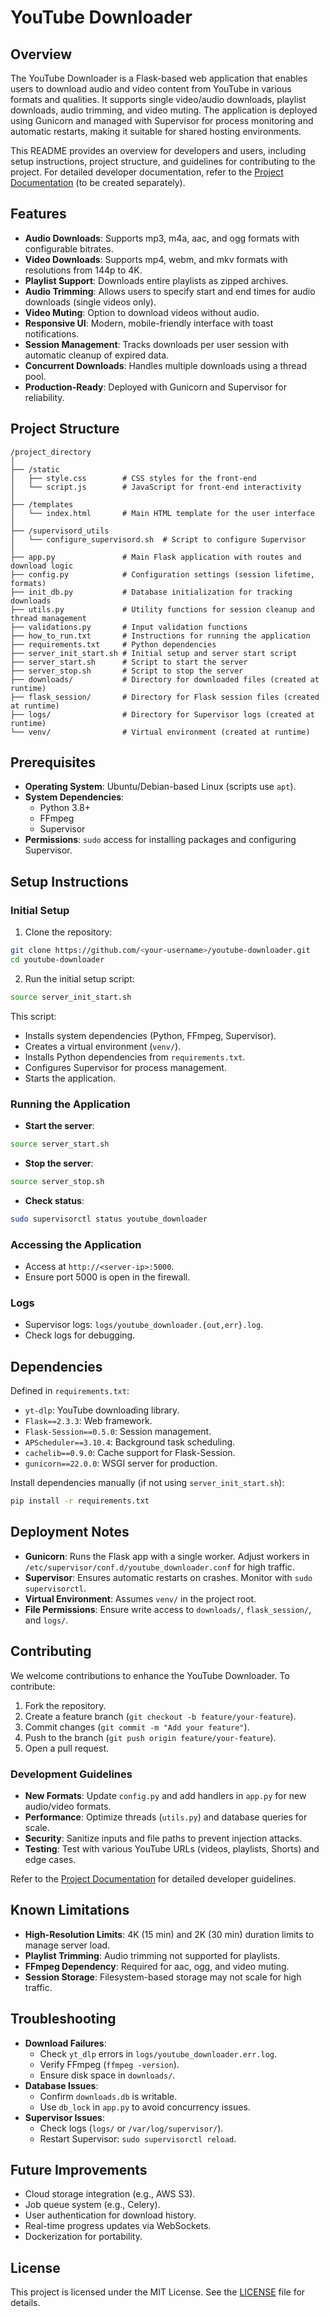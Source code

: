 # YouTube Downloader

## Overview

The YouTube Downloader is a Flask-based web application that enables users to download audio and video content from YouTube in various formats and qualities. It supports single video/audio downloads, playlist downloads, audio trimming, and video muting. The application is deployed using Gunicorn and managed with Supervisor for process monitoring and automatic restarts, making it suitable for shared hosting environments.

This README provides an overview for developers and users, including setup instructions, project structure, and guidelines for contributing to the project. For detailed developer documentation, refer to the [Project Documentation](docs/documentation.md) (to be created separately).

## Features

- **Audio Downloads**: Supports mp3, m4a, aac, and ogg formats with configurable bitrates.
- **Video Downloads**: Supports mp4, webm, and mkv formats with resolutions from 144p to 4K.
- **Playlist Support**: Downloads entire playlists as zipped archives.
- **Audio Trimming**: Allows users to specify start and end times for audio downloads (single videos only).
- **Video Muting**: Option to download videos without audio.
- **Responsive UI**: Modern, mobile-friendly interface with toast notifications.
- **Session Management**: Tracks downloads per user session with automatic cleanup of expired data.
- **Concurrent Downloads**: Handles multiple downloads using a thread pool.
- **Production-Ready**: Deployed with Gunicorn and Supervisor for reliability.

## Project Structure

```
/project_directory
│
├── /static
│   ├── style.css        # CSS styles for the front-end
│   └── script.js        # JavaScript for front-end interactivity
│
├── /templates
│   └── index.html       # Main HTML template for the user interface
│
├── /supervisord_utils
│   └── configure_supervisord.sh  # Script to configure Supervisor
│
├── app.py               # Main Flask application with routes and download logic
├── config.py            # Configuration settings (session lifetime, formats)
├── init_db.py           # Database initialization for tracking downloads
├── utils.py             # Utility functions for session cleanup and thread management
├── validations.py       # Input validation functions
├── how_to_run.txt       # Instructions for running the application
├── requirements.txt     # Python dependencies
├── server_init_start.sh # Initial setup and server start script
├── server_start.sh      # Script to start the server
├── server_stop.sh       # Script to stop the server
├── downloads/           # Directory for downloaded files (created at runtime)
├── flask_session/       # Directory for Flask session files (created at runtime)
├── logs/                # Directory for Supervisor logs (created at runtime)
└── venv/                # Virtual environment (created at runtime)
```

## Prerequisites

- **Operating System**: Ubuntu/Debian-based Linux (scripts use `apt`).
- **System Dependencies**:
  - Python 3.8+
  - FFmpeg
  - Supervisor
- **Permissions**: `sudo` access for installing packages and configuring Supervisor.

## Setup Instructions

### Initial Setup

1. Clone the repository:

```bash
git clone https://github.com/<your-username>/youtube-downloader.git
cd youtube-downloader
```

2. Run the initial setup script:

```bash
source server_init_start.sh
```

This script:
- Installs system dependencies (Python, FFmpeg, Supervisor).
- Creates a virtual environment (`venv/`).
- Installs Python dependencies from `requirements.txt`.
- Configures Supervisor for process management.
- Starts the application.

### Running the Application

- **Start the server**:

```bash
source server_start.sh
```

- **Stop the server**:

```bash
source server_stop.sh
```

- **Check status**:

```bash
sudo supervisorctl status youtube_downloader
```

### Accessing the Application

- Access at `http://<server-ip>:5000`.
- Ensure port 5000 is open in the firewall.

### Logs

- Supervisor logs: `logs/youtube_downloader.{out,err}.log`.
- Check logs for debugging.

## Dependencies

Defined in `requirements.txt`:

- `yt-dlp`: YouTube downloading library.
- `Flask==2.3.3`: Web framework.
- `Flask-Session==0.5.0`: Session management.
- `APScheduler==3.10.4`: Background task scheduling.
- `cachelib==0.9.0`: Cache support for Flask-Session.
- `gunicorn==22.0.0`: WSGI server for production.

Install dependencies manually (if not using `server_init_start.sh`):

```bash
pip install -r requirements.txt
```

## Deployment Notes

- **Gunicorn**: Runs the Flask app with a single worker. Adjust workers in `/etc/supervisor/conf.d/youtube_downloader.conf` for high traffic.
- **Supervisor**: Ensures automatic restarts on crashes. Monitor with `sudo supervisorctl`.
- **Virtual Environment**: Assumes `venv/` in the project root.
- **File Permissions**: Ensure write access to `downloads/`, `flask_session/`, and `logs/`.

## Contributing

We welcome contributions to enhance the YouTube Downloader. To contribute:

1. Fork the repository.
2. Create a feature branch (`git checkout -b feature/your-feature`).
3. Commit changes (`git commit -m "Add your feature"`).
4. Push to the branch (`git push origin feature/your-feature`).
5. Open a pull request.

### Development Guidelines

- **New Formats**: Update `config.py` and add handlers in `app.py` for new audio/video formats.
- **Performance**: Optimize threads (`utils.py`) and database queries for scale.
- **Security**: Sanitize inputs and file paths to prevent injection attacks.
- **Testing**: Test with various YouTube URLs (videos, playlists, Shorts) and edge cases.

Refer to the [Project Documentation](docs/documentation.md) for detailed developer guidelines.

## Known Limitations

- **High-Resolution Limits**: 4K (15 min) and 2K (30 min) duration limits to manage server load.
- **Playlist Trimming**: Audio trimming not supported for playlists.
- **FFmpeg Dependency**: Required for aac, ogg, and video muting.
- **Session Storage**: Filesystem-based storage may not scale for high traffic.

## Troubleshooting

- **Download Failures**:
  - Check `yt_dlp` errors in `logs/youtube_downloader.err.log`.
  - Verify FFmpeg (`ffmpeg -version`).
  - Ensure disk space in `downloads/`.
- **Database Issues**:
  - Confirm `downloads.db` is writable.
  - Use `db_lock` in `app.py` to avoid concurrency issues.
- **Supervisor Issues**:
  - Check logs (`logs/` or `/var/log/supervisor/`).
  - Restart Supervisor: `sudo supervisorctl reload`.

## Future Improvements

- Cloud storage integration (e.g., AWS S3).
- Job queue system (e.g., Celery).
- User authentication for download history.
- Real-time progress updates via WebSockets.
- Dockerization for portability.

## License

This project is licensed under the MIT License. See the [LICENSE](LICENSE) file for details.